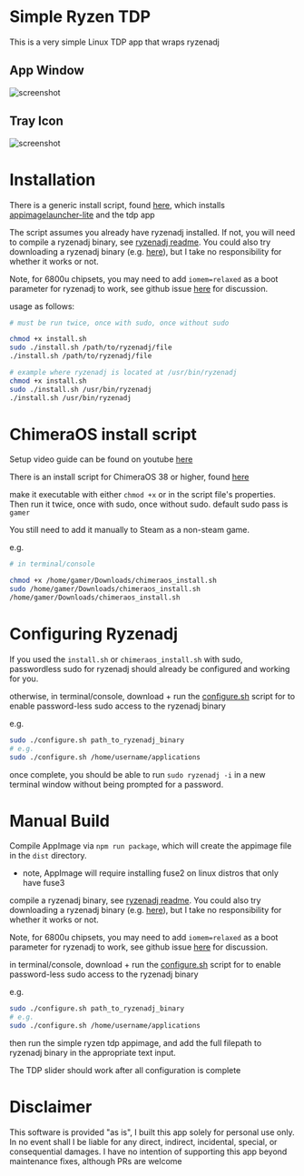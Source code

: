 # Simple Ryzen TDP

This is a very simple Linux TDP app that wraps ryzenadj

## App Window

![screenshot](https://github-production-user-asset-6210df.s3.amazonaws.com/9145965/281605251-ba704369-3d01-4166-90b0-d86f66ad83f2.png)

## Tray Icon

![screenshot](https://user-images.githubusercontent.com/9145965/218102072-657bca4f-cf9d-456c-a804-34523548de43.png)

# Installation

There is a generic install script, found [here](https://github.com/aarron-lee/simple-ryzen-tdp/blob/main/install.sh), which installs [appimagelauncher-lite](https://github.com/TheAssassin/AppImageLauncher) and the tdp app

The script assumes you already have ryzenadj installed. If not, you will need to compile a ryzenadj binary, see [ryzenadj readme](https://github.com/FlyGoat/RyzenAdj#installation). You could also try downloading a ryzenadj binary (e.g. [here](https://github.com/ShadowBlip/HandyPT/blob/af496071600d44f24bf36cdc087c18fc1b1865da/bin/ryzenadj)), but I take no responsibility for whether it works or not.

Note, for 6800u chipsets, you may need to add `iomem=relaxed` as a boot parameter for ryzenadj to work, see github issue [here](https://github.com/FlyGoat/RyzenAdj/issues/210) for discussion.

usage as follows:

```bash
# must be run twice, once with sudo, once without sudo

chmod +x install.sh
sudo ./install.sh /path/to/ryzenadj/file
./install.sh /path/to/ryzenadj/file

# example where ryzenadj is located at /usr/bin/ryzenadj
chmod +x install.sh
sudo ./install.sh /usr/bin/ryzenadj
./install.sh /usr/bin/ryzenadj
```

# ChimeraOS install script

Setup video guide can be found on youtube [here](https://www.youtube.com/watch?v=N7C0kYVXoxk)

There is an install script for ChimeraOS 38 or higher, found [here](https://github.com/aarron-lee/simple-ryzen-tdp/blob/main/chimeraos_install.sh)

make it executable with either `chmod +x` or in the script file's properties. Then run it twice, once with sudo, once without sudo. default sudo pass is `gamer`

You still need to add it manually to Steam as a non-steam game.

e.g.

```bash
# in terminal/console

chmod +x /home/gamer/Downloads/chimeraos_install.sh
sudo /home/gamer/Downloads/chimeraos_install.sh
/home/gamer/Downloads/chimeraos_install.sh
```

# Configuring Ryzenadj

If you used the `install.sh` or `chimeraos_install.sh` with sudo, passwordless sudo for ryzenadj should already be configured and working for you.

otherwise, in terminal/console, download + run the [configure.sh](https://github.com/aarron-lee/simple-ryzen-tdp/blob/main/configure.sh) script for to enable password-less sudo access to the ryzenadj binary

e.g.

```bash
sudo ./configure.sh path_to_ryzenadj_binary
# e.g.
sudo ./configure.sh /home/username/applications
```

once complete, you should be able to run `sudo ryzenadj -i` in a new terminal window without being prompted for a password.

# Manual Build

Compile AppImage via `npm run package`, which will create the appimage file in the `dist` directory.

- note, AppImage will require installing fuse2 on linux distros that only have fuse3

compile a ryzenadj binary, see [ryzenadj readme](https://github.com/FlyGoat/RyzenAdj#installation). You could also try downloading a ryzenadj binary (e.g. [here](https://github.com/ShadowBlip/HandyPT/blob/af496071600d44f24bf36cdc087c18fc1b1865da/bin/ryzenadj)), but I take no responsibility for whether it works or not.

Note, for 6800u chipsets, you may need to add `iomem=relaxed` as a boot parameter for ryzenadj to work, see github issue [here](https://github.com/FlyGoat/RyzenAdj/issues/210) for discussion.

in terminal/console, download + run the [configure.sh](https://github.com/aarron-lee/simple-ryzen-tdp/blob/main/configure.sh) script for to enable password-less sudo access to the ryzenadj binary

e.g.

```bash
sudo ./configure.sh path_to_ryzenadj_binary
# e.g.
sudo ./configure.sh /home/username/applications
```

then run the simple ryzen tdp appimage, and add the full filepath to ryzenadj binary in the appropriate text input.

The TDP slider should work after all configuration is complete

# Disclaimer

This software is provided "as is", I built this app solely for personal use only. In no event shall I be liable for any direct, indirect, incidental, special, or consequential damages. I have no intention of supporting this app beyond maintenance fixes, although PRs are welcome
